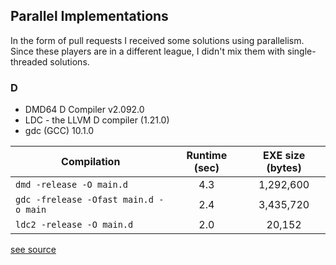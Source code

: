 ## Parallel Implementations

In the form of pull requests I received some solutions
using parallelism. Since these players are in a different league,
I didn't mix them with single-threaded solutions.

### D

* DMD64 D Compiler v2.092.0
* LDC - the LLVM D compiler (1.21.0)
* gdc (GCC) 10.1.0

|          Compilation                   | Runtime (sec) |  EXE size (bytes) |
|----------------------------------------|:-------------:|:-----------------:|
| `dmd -release -O main.d`               |      4.3      |     1,292,600     |
| `gdc -frelease -Ofast main.d -o main`  |      2.4      |     3,435,720     |
| `ldc2 -release -O main.d`              |      2.0      |       20,152      |

[see source](d)

